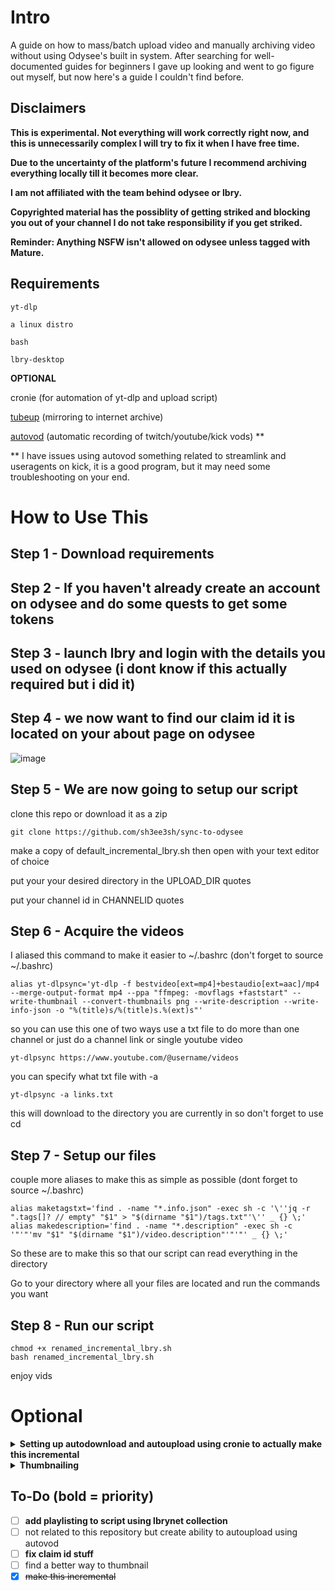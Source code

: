 # Intro

A guide on how to mass/batch upload video and manually archiving video without using Odysee's built in system. 
After searching for well-documented guides for beginners I gave up looking and went to go figure out myself, but now here's a guide I couldn't find before.

## Disclaimers 
**This is experimental. Not everything will work correctly right now, and this is unnecessarily complex I will try to fix it when I have free time.**

**Due to the uncertainty of the platform's future I recommend archiving everything locally till it becomes more clear.**

**I am not affiliated with the team behind odysee or lbry.** 

**Copyrighted material has the possiblity of getting striked and blocking you out of your channel I do not take responsibility if you get striked.** 

**Reminder: Anything NSFW isn't allowed on odysee unless tagged with Mature.**

## Requirements
```
yt-dlp

a linux distro

bash 

lbry-desktop
```
**OPTIONAL**

cronie (for automation of yt-dlp and upload script)

[tubeup](https://github.com/bibanon/tubeup) (mirroring to internet archive)

[autovod](https://github.com/jenslys/autovod/) (automatic recording of twitch/youtube/kick vods) **

** I have issues using autovod something related to streamlink and useragents on kick, it is a good program, but it may need some troubleshooting on your end. 

# How to Use This

Step 1 - Download requirements 
-
Step 2 - If you haven't already create an account on odysee and do some quests to get some tokens
-
Step 3 - launch lbry and login with the details you used on odysee (i dont know if this actually required but i did it)
-
Step 4 - we now want to find our claim id it is located on your about page on odysee
-
![image](https://github.com/user-attachments/assets/d3d2556b-dd22-438d-94ce-8fc9a8e5c81e)


Step 5 - We are now going to setup our script
-
clone this repo or download it as a zip
```
git clone https://github.com/sh3ee3sh/sync-to-odysee
```

make a copy of default_incremental_lbry.sh then open with your text editor of choice

put your your desired directory in the UPLOAD_DIR quotes

put your channel id in CHANNELID quotes

Step 6 - Acquire the videos
-
I aliased this command to make it easier to ~/.bashrc (don't forget to source ~/.bashrc)
```
alias yt-dlpsync='yt-dlp -f bestvideo[ext=mp4]+bestaudio[ext=aac]/mp4 --merge-output-format mp4 --ppa "ffmpeg: -movflags +faststart" --write-thumbnail --convert-thumbnails png --write-description --write-info-json -o "%(title)s/%(title)s.%(ext)s"'
```
so you can use this one of two ways use a txt file to do more than one channel or just do a channel link or single youtube video 
```
yt-dlpsync https://www.youtube.com/@username/videos
```
you can specify what txt file with -a
```
yt-dlpsync -a links.txt
```
this will download to the directory you are currently in so don't forget to use cd

Step 7 - Setup our files
-
couple more aliases to make this as simple as possible (dont forget to source ~/.bashrc)
```
alias maketagstxt='find . -name "*.info.json" -exec sh -c '\''jq -r ".tags[]? // empty" "$1" > "$(dirname "$1")/tags.txt"'\'' _ {} \;'
alias makedescription='find . -name "*.description" -exec sh -c '"'"'mv "$1" "$(dirname "$1")/video.description"'"'"' _ {} \;'
```
So these are to make this so that our script can read everything in the directory

Go to your directory where all your files are located and run the commands you want

Step 8 - Run our script
-
```
chmod +x renamed_incremental_lbry.sh
bash renamed_incremental_lbry.sh
```
enjoy vids 

# **Optional**

<details>
<summary><strong>Setting up autodownload and autoupload using cronie to actually make this incremental</strong></summary>

- **Step 1: Download cronie using your package manager**
``` 
sudo pacman -S cronie
```
- **Step 2: Enable and start cronie using systemd**
```
sudo systemctl enable cronie
sudo systemctl start cronie --now
```
- **Step 3: Add our yt-dlp command without the alias to cronie's task**s

*crontab uses a terrible text editor by default use "export EDITOR=yourtexteditorofchoicehere" in your ~/.bashrc file to change it*
```
crontab -e

0 11 * * * /usr/bin/yt-dlp -f 'bestvideo[ext=mp4]+bestaudio[ext=aac]/mp4' --write-thumbnail --convert-thumbnails png --write-description --write-info-json --merge-output-format mp4 --ppa "ffmpeg: -movflags +faststart" -P "/home/user/Videos/channel" -o "\%(title)s/\%(title)s.\%(ext)s" https://www.youtube.com/@username/videos
```
This command runs daily at 11 am everyday. Edit the second number value to your desired time in the 24 hour format. Add a comma with another number if you want multiple intervals ie: 11,18.

First number value specifies minutes

The -P option specifies directory so change as needed. You can also use the -a option here, but you will need to point to the directory of the txt file ex: "/home/user/Videos/mylinks.txt" and replace the youtube channel link with it instead. 

- **Step 4: add our upload script to cronie**
```
crontab -e
```

</details>
<details>
<summary><strong>Thumbnailing</strong></summary>

I use jivan's script [here](https://gist.github.com/jivanpal/9b6f5d51ad976daaccc1f0f841807bb0). I found some issues with speech not working for certain thumbnails, so I dont recommend this right now. I'll try and figure out another way later. 

</details>

## To-Do (bold = priority)
- [ ] **add playlisting to script using lbrynet collection**
- [ ] not related to this repository but create ability to autoupload using autovod
- [ ] **fix claim id stuff**
- [ ] find a better way to thumbnail
- [x] ~~make this incremental~~
